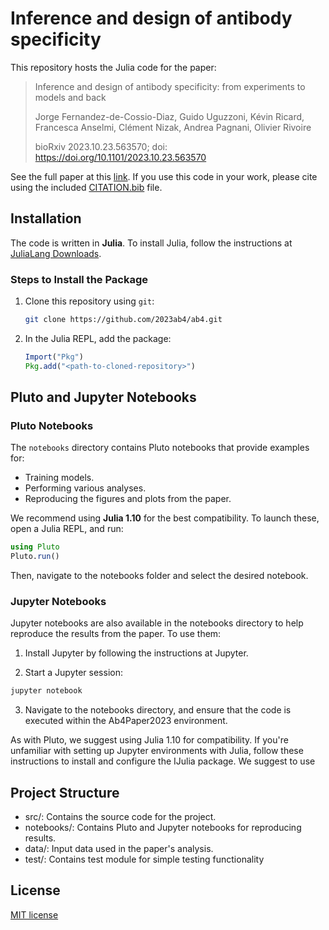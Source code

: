 # Inference and design of antibody specificity

This repository hosts the Julia code for the paper:

> Inference and design of antibody specificity: from experiments to models and back
> 
> Jorge Fernandez-de-Cossio-Diaz, Guido Uguzzoni, Kévin Ricard, Francesca Anselmi, Clément Nizak, Andrea Pagnani, Olivier Rivoire
> 
> bioRxiv 2023.10.23.563570; doi: https://doi.org/10.1101/2023.10.23.563570

See the full paper at this [link](https://www.biorxiv.org/content/10.1101/2023.10.23.563570). If you use this code in your work, please cite using the included [CITATION.bib](https://github.com/2023ab4/ab4/blob/main/CITATION.bib) file.

## Installation

The code is written in **Julia**. To install Julia, follow the instructions at [JuliaLang Downloads](https://julialang.org/downloads/).

### Steps to Install the Package

1. Clone this repository using `git`:

    ```bash
    git clone https://github.com/2023ab4/ab4.git
    ```

2. In the Julia REPL, add the package:

    ```julia
    Import("Pkg")
    Pkg.add("<path-to-cloned-repository>")
    ```

## Pluto and Jupyter Notebooks

### Pluto Notebooks

The `notebooks` directory contains Pluto notebooks that provide examples for:

- Training models.
- Performing various analyses.
- Reproducing the figures and plots from the paper.

We recommend using **Julia 1.10** for the best compatibility. To launch these, open a Julia REPL, and run:

```julia
using Pluto
Pluto.run()
```

Then, navigate to the notebooks folder and select the desired notebook.

### Jupyter Notebooks
Jupyter notebooks are also available in the notebooks directory to help reproduce the results from the paper. To use them:

1. Install Jupyter by following the instructions at Jupyter.

2. Start a Jupyter session:

```bash
jupyter notebook
```
3. Navigate to the notebooks directory, and ensure that the code is executed within the Ab4Paper2023 environment.

As with Pluto, we suggest using Julia 1.10 for compatibility.
If you're unfamiliar with setting up Jupyter environments with Julia, follow these instructions to install and configure the IJulia package.
We suggest to use 

## Project Structure
- src/: Contains the source code for the project.
- notebooks/: Contains Pluto and Jupyter notebooks for reproducing results.
- data/: Input data used in the paper's analysis. 
- test/: Contains test module for simple testing functionality


## License
[MIT license](LICENSE)

